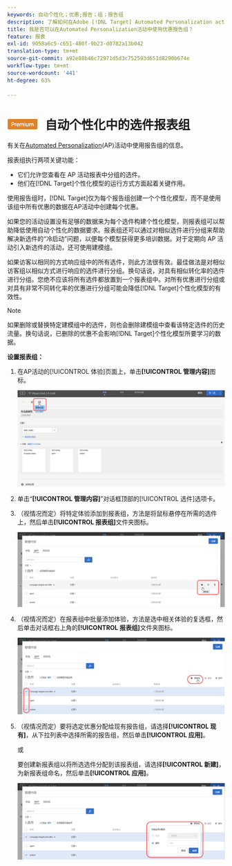 ```yaml
---
keywords: 自动个性化；优惠;报告；组；报告组
description: 了解如何在Adobe [!DNL Target] Automated Personalization activities. Using reporting groups, [!DNL Target] 中使用优惠报告组，为每个报告组只创建一个个性化模型。
title: 我是否可以在Automated Personalization活动中使用优惠报告组？
feature: 报表
exl-id: 9058a6c5-c651-480f-9b23-d0782a13b042
translation-type: tm+mt
source-git-commit: a92e88b46c72971d5d3c752593d651d8290b674e
workflow-type: tm+mt
source-wordcount: '441'
ht-degree: 63%

---
```


# ![PREMIUM](/help/assets/premium.png) 自动个性化中的选件报表组

有关在[Automated Personalization](/help/c-activities/t-automated-personalization/automated-personalization.md)(AP)活动中使用报告组的信息。

报表组执行两项关键功能：

* 它们允许您查看在 AP 活动报表中分组的选件。
* 他们在[!DNL Target]个性化模型的运行方式方面起着关键作用。

使用报告组时，[!DNL Target]仅为每个报告组创建一个个性化模型，而不是使用该组中所有优惠的数据在AP活动中创建每个优惠。

如果您的活动设置没有足够的数据来为每个选件构建个性化模型，则报表组可以帮助降低使用自动个性化的数据要求。报表组还可以通过对相似选件进行分组来帮助解决新选件的“冷启动”问题，以便每个模型获得更多培训数据。对于定期向 AP 活动引入新选件的活动，还可使用建模组。

如果访客以相同的方式响应组中的所有选件，则此方法很有效。最佳做法是对相似访客组以相似方式进行响应的选件进行分组。换句话说，对具有相似转化率的选件进行分组。您绝不应该将所有选件都放置到一个报表组中。对所有优惠进行分组或对具有非常不同转化率的优惠进行分组可能会降低[!DNL Target]个性化模型的有效性。

>[!NOTE]
>
>如果删除或替换特定建模组中的选件，则也会删除建模组中查看该特定选件的历史流量。换句话说，已删除的优惠不会影响[!DNL Target]个性化模型所要学习的数据。

**设置报表组：**

1. 在AP活动的[!UICONTROL 体验]页面上，单击&#x200B;**[!UICONTROL 管理内容]**&#x200B;图标。

   ![](assets/ap_manage_content.png)

1. 单击“**[!UICONTROL 管理内容]**”对话框顶部的[!UICONTROL 选件]选项卡。
1. （视情况而定）将特定体验添加到报表组，方法是将鼠标悬停在所需的选件上，然后单击&#x200B;**[!UICONTROL 报表组]**&#x200B;文件夹图标。

   ![](assets/ap_manage_content_2.png)

1. （视情况而定）在报表组中批量添加体验，方法是选中相关体验的复选框，然后单击对话框右上角的&#x200B;**[!UICONTROL 报表组]**&#x200B;文件夹图标。

   ![](assets/ap_manage_content_3.png)

1. （视情况而定）要将选定优惠分配给现有报告组，请选择&#x200B;**[!UICONTROL 现有]**，从下拉列表中选择所需的报告组，然后单击&#x200B;**[!UICONTROL 应用]**。

   或

   要创建新报表组以将所选选件分配到该报表组，请选择&#x200B;**[!UICONTROL 新建]**，为新报表组命名，然后单击&#x200B;**[!UICONTROL 应用]**。

   ![](assets/ap_reporting_groups.png)
